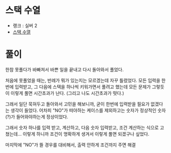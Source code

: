 # 스택 수열

- 랭크 : 실버 2
- [스택 수열](https://www.acmicpc.net/problem/1874)

# 풀이

한참 못풀다가 바빠져서 바쁜 일을 끝내고 다시 돌아와서 풀었다.

처음에 못풀었을 때는, 반례가 뭐가 있는지는 모르겠는데 자꾸 틀렸었다.
모든 입력을 한번에 입력받고, 그 다음에 스택을 하나씩 키워가면서 풀려고 했는데 모든 문제가 그렇듯이 이렇게 풀면 시간초과가 난다. (그리고 나도 시간초과가 떳다.)

그래서 일단 묵혀두고 돌아와서 고민을 해보니까, 굳이 한번에 입력받을 필요가 없겠다는 생각이 들었다.
어차피 "NO"가 떠야하는 케이스를 제외하고는 숫자가 정상적인 숫자(?)가 들어와야하는게 정상이었다.

그래서 숫자 하나를 입력 받고, 계산하고, 다음 숫자 입력받고, 조건 계산하는 식으로 고쳤는데...
이렇게 하니까 조건이 명확하게 생겨서 이렇게 풀면 되겠구나 싶었다.

마지막에 "NO"가 뜰 경우를 대비해서, 출력 안하게 조건까지 주면 해결